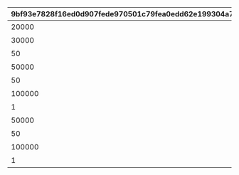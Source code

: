 |9bf93e7828f16ed0d907fede970501c79fea0edd62e199304a754831615a1103|f0265a314ac4b0aea992018f127769717caa538ce36f874f34b5c53577e6c4bf|ff2b46f91f0e2de7c010d52a390a62519631e9bf901d9ad141f3dc2b1786055a|0beb312b377f898a9ca6434164b269addb98060d96dfe628d2e560bf76958c2a|7695058dba8d556bc2c1365ef62b18bfac39385d00ea9052adf56044b118d91d|c9bb85b760545991f1e26773b948b626d7b18c7fdacb90da049d2778faff8bd4|ffcb31d44a3cf1063c3599d2f8a86870fffe61a3b7a0bfca638620880c931741|b7659f45cd1b42d9793e65825214a3c4f59372471802ca235dc4fe7e4d635d17|61daf009b241e4840e0dc1b51fefe5845b8d3d48c9fb9bb3ab89e9387259aef5|fb257bc18c06915fb947b2b8f66e056f583c697488f36d57d56608ae895c98e8|fb53d732141b0e92ae678edbc0762af41e60d42e52de1e48507b3d25b8f27b48|509de97aa77e743e991f5cde715133dd11f8834b4d5c664061c9b0adb9ee19e0|c5598c154a3bea927fac82ea1889e90f9814c2af51de0f5cf2cee983d3896afd|cdbe0cf0916768f4d0fe91503132b191d31aedc424ecf5b7d4681337e26c9ad4|8f95b1016bb95a9695ce5693be31e4cc3031f0cad7a22b1179a63ecacb99f0b1|bd3bf8fde7b797e183bfe253803467fb49da0bdbf86271efc0fae72cb59361be|
| --- | --- | --- | --- | --- | --- | --- | --- | --- | --- | --- | --- | --- | --- | --- | --- |
|20000|0|0|0|1|0|プリンを15種類食べよう|0|0|0|0|15|1|94002|12|0|
|30000|0|0|0|2|0|プリンを30種類食べよう|0|0|0|0|30|1|94002|12|0|
|50|0|0|0|3|0|プリンを40種類食べよう|0|0|0|0|40|1|91002|8|0|
|50000|0|0|0|4|0|プリンを50種類食べよう|0|0|0|0|50|1|94002|12|0|
|50|0|0|0|5|0|プリンを55種類食べよう|0|0|0|0|55|1|91002|8|0|
|100000|0|0|0|6|0|プリンを60種類食べよう|0|0|0|0|60|1|94002|12|0|
|1|91002|0|0|7|8|プリンを全66種類食べよう|100|0|0|0|66|1|11001164|15|0|
|50000|0|0|0|8|0|プリンノートを25％コンプリートしよう|0|0|0|0|25|2|94002|12|0|
|50|0|0|0|9|0|プリンノートを50％コンプリートしよう|0|0|0|0|50|2|91002|8|0|
|100000|0|0|0|10|0|プリンノートを75％コンプリートしよう|0|0|0|0|75|2|94002|12|0|
|1|11001165|100|0|11|15|プリンノートを100％コンプリートしよう|1|0|8|0|100|2|9000100|16|91002|